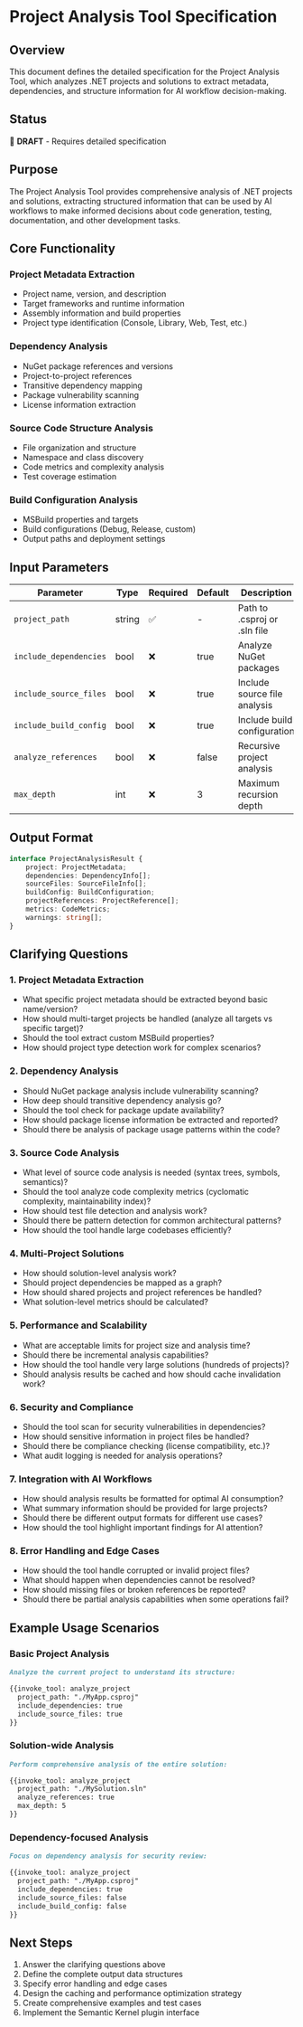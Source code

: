 # Project Analysis Tool Specification

## Overview

This document defines the detailed specification for the Project Analysis Tool, which analyzes .NET projects and solutions to extract metadata, dependencies, and structure information for AI workflow decision-making.

## Status
🚧 **DRAFT** - Requires detailed specification

## Purpose

The Project Analysis Tool provides comprehensive analysis of .NET projects and solutions, extracting structured information that can be used by AI workflows to make informed decisions about code generation, testing, documentation, and other development tasks.

## Core Functionality

### Project Metadata Extraction
- Project name, version, and description
- Target frameworks and runtime information
- Assembly information and build properties
- Project type identification (Console, Library, Web, Test, etc.)

### Dependency Analysis
- NuGet package references and versions
- Project-to-project references
- Transitive dependency mapping
- Package vulnerability scanning
- License information extraction

### Source Code Structure Analysis
- File organization and structure
- Namespace and class discovery
- Code metrics and complexity analysis
- Test coverage estimation

### Build Configuration Analysis
- MSBuild properties and targets
- Build configurations (Debug, Release, custom)
- Output paths and deployment settings

## Input Parameters

| Parameter | Type | Required | Default | Description |
|-----------|------|----------|---------|-------------|
| `project_path` | string | ✅ | - | Path to .csproj or .sln file |
| `include_dependencies` | bool | ❌ | true | Analyze NuGet packages |
| `include_source_files` | bool | ❌ | true | Include source file analysis |
| `include_build_config` | bool | ❌ | true | Include build configuration |
| `analyze_references` | bool | ❌ | false | Recursive project analysis |
| `max_depth` | int | ❌ | 3 | Maximum recursion depth |

## Output Format

```typescript
interface ProjectAnalysisResult {
    project: ProjectMetadata;
    dependencies: DependencyInfo[];
    sourceFiles: SourceFileInfo[];
    buildConfig: BuildConfiguration;
    projectReferences: ProjectReference[];
    metrics: CodeMetrics;
    warnings: string[];
}
```

## Clarifying Questions

### 1. Project Metadata Extraction
- What specific project metadata should be extracted beyond basic name/version?
- How should multi-target projects be handled (analyze all targets vs specific target)?
- Should the tool extract custom MSBuild properties?
- How should project type detection work for complex scenarios?

### 2. Dependency Analysis
- Should NuGet package analysis include vulnerability scanning?
- How deep should transitive dependency analysis go?
- Should the tool check for package update availability?
- How should package license information be extracted and reported?
- Should there be analysis of package usage patterns within the code?

### 3. Source Code Analysis
- What level of source code analysis is needed (syntax trees, symbols, semantics)?
- Should the tool analyze code complexity metrics (cyclomatic complexity, maintainability index)?
- How should test file detection and analysis work?
- Should there be pattern detection for common architectural patterns?
- How should the tool handle large codebases efficiently?

### 4. Multi-Project Solutions
- How should solution-level analysis work?
- Should project dependencies be mapped as a graph?
- How should shared projects and project references be handled?
- What solution-level metrics should be calculated?

### 5. Performance and Scalability
- What are acceptable limits for project size and analysis time?
- Should there be incremental analysis capabilities?
- How should the tool handle very large solutions (hundreds of projects)?
- Should analysis results be cached and how should cache invalidation work?

### 6. Security and Compliance
- Should the tool scan for security vulnerabilities in dependencies?
- How should sensitive information in project files be handled?
- Should there be compliance checking (license compatibility, etc.)?
- What audit logging is needed for analysis operations?

### 7. Integration with AI Workflows
- How should analysis results be formatted for optimal AI consumption?
- What summary information should be provided for large projects?
- Should there be different output formats for different use cases?
- How should the tool highlight important findings for AI attention?

### 8. Error Handling and Edge Cases
- How should the tool handle corrupted or invalid project files?
- What should happen when dependencies cannot be resolved?
- How should missing files or broken references be reported?
- Should there be partial analysis capabilities when some operations fail?

## Example Usage Scenarios

### Basic Project Analysis
```markdown
Analyze the current project to understand its structure:

{{invoke_tool: analyze_project
  project_path: "./MyApp.csproj"
  include_dependencies: true
  include_source_files: true
}}
```

### Solution-wide Analysis
```markdown
Perform comprehensive analysis of the entire solution:

{{invoke_tool: analyze_project
  project_path: "./MySolution.sln"
  analyze_references: true
  max_depth: 5
}}
```

### Dependency-focused Analysis
```markdown
Focus on dependency analysis for security review:

{{invoke_tool: analyze_project
  project_path: "./MyApp.csproj"
  include_dependencies: true
  include_source_files: false
  include_build_config: false
}}
```

## Next Steps

1. Answer the clarifying questions above
2. Define the complete output data structures
3. Specify error handling and edge cases
4. Design the caching and performance optimization strategy
5. Create comprehensive examples and test cases
6. Implement the Semantic Kernel plugin interface
